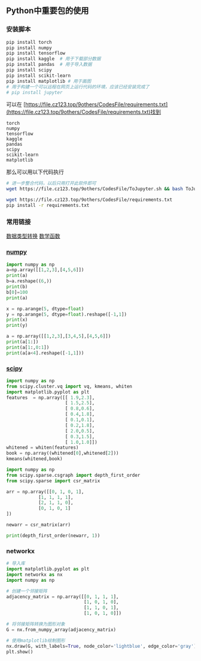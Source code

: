 ## Python中重要包的使用

### 安装脚本

```bash
pip install torch
pip install numpy
pip install tensorflow
pip install kaggle  # 用于下载部分数据
pip install pandas  # 用于导入数据
pip install scipy
pip install scikit-learn
pip install matplotlib # 用于画图
# 用于构建一个可以远程在网页上运行代码的环境，应该已经安装完成了
# pip install jupyter 
```

可以在 [https://file.cz123.top/9others/CodesFile/requirements.txt](https://file.cz123.top/9others/CodesFile/requirements.txt)找到

```
torch
numpy
tensorflow
kaggle
pandas
scipy
scikit-learn
matplotlib
```

那么可以用以下代码执行

```bash
# 进一步整合代码，以后只用打开此软件即可
wget https://file.cz123.top/9others/CodesFile/ToJupyter.sh && bash ToJupyter.sh

wget https://file.cz123.top/9others/CodesFile/requirements.txt
pip install -r requirements.txt
```

### 常用链接

[数据类型转换](https://www.runoob.com/python3/python3-type-conversion.html) [数学函数](https://www.runoob.com/python3/python3-number.html)

### [numpy](https://www.runoob.com/numpy/numpy-ndarray-object.html)

```python
import numpy as np
a=np.array([[1,2,3],[4,5,6]])
print(a)
b=a.reshape((6,))
print(b)
b[0]=100
print(a)

x = np.arange(5, dtype=float)
y = np.arange(5, dtype=float).reshape([-1,1])
print(x)
print(y)

a = np.array([[1,2,3],[3,4,5],[4,5,6]])
print(a[1:])
print(a[1:,0:1])
print(a[a<4].reshape([-1,1]))
```

### [scipy](https://docs.scipy.org/doc/scipy/reference/main_namespace.html)

```python
import numpy as np
from scipy.cluster.vq import vq, kmeans, whiten
import matplotlib.pyplot as plt
features  = np.array([[ 1.9,2.3],
                      [ 1.5,2.5],
                      [ 0.8,0.6],
                      [ 0.4,1.8],
                      [ 0.1,0.1],
                      [ 0.2,1.8],
                      [ 2.0,0.5],
                      [ 0.3,1.5],
                      [ 1.0,1.0]])
whitened = whiten(features)
book = np.array((whitened[0],whitened[2]))
kmeans(whitened,book)
```

```python
import numpy as np
from scipy.sparse.csgraph import depth_first_order
from scipy.sparse import csr_matrix

arr = np.array([[0, 1, 0, 1],
            [1, 1, 1, 1],
            [2, 1, 1, 0],
            [0, 1, 0, 1]
])

newarr = csr_matrix(arr)

print(depth_first_order(newarr, 1))
```

### networkx

```python
# 导入库
import matplotlib.pyplot as plt
import networkx as nx
import numpy as np

# 创建一个邻接矩阵
adjacency_matrix = np.array([[0, 1, 1, 1],
                             [1, 0, 1, 0],
                             [1, 1, 0, 1],
                             [1, 0, 1, 0]])

# 将邻接矩阵转换为图形对象
G = nx.from_numpy_array(adjacency_matrix)

# 使用matplotlib绘制图形
nx.draw(G, with_labels=True, node_color='lightblue', edge_color='gray')
plt.show()

```

